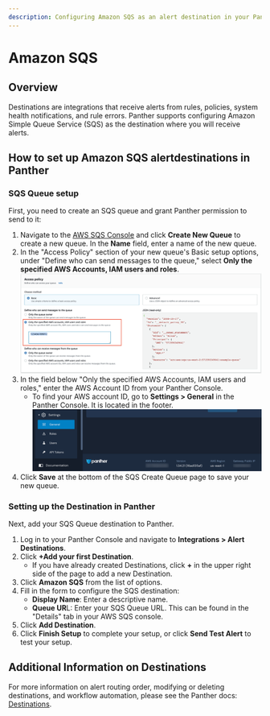 ```yaml
---
description: Configuring Amazon SQS as an alert destination in your Panther Console
---
```


# Amazon SQS

## Overview

Destinations are integrations that receive alerts from rules, policies, system health notifications, and rule errors. Panther supports configuring Amazon Simple Queue Service (SQS) as the destination where you will receive alerts.

## How to set up Amazon SQS alertdestinations in Panther

### SQS Queue setup

First, you need to create an SQS queue and grant Panther permission to send to it:

1. Navigate to the [AWS SQS Console](https://console.aws.amazon.com/sqs/home) and click **Create New Queue** to create a new queue. In the **Name** field, enter a name of the new queue.
2. In the "Access Policy" section of your new queue's Basic setup options, under "Define who can send messages to the queue," select **Only the specified AWS Accounts, IAM users and roles**.\
   ![](<../../../.gitbook/assets/sqs2 (9) (3) (1) (1) (11) (1) (1) (17).png>)
3. In the field below "Only the specified AWS Accounts, IAM users and roles," enter the AWS Account ID from your Panther Console.&#x20;
   * To find your AWS account ID, go to **Settings > General** in the Panther Console. It is located in the footer.\
     ![](../.gitbook/assets/aws-account-id.png)
4. Click **Save** at the bottom of the SQS Create Queue page to save your new queue.

### Setting up the Destination in Panther

Next, add your SQS Queue destination to Panther.

1. Log in to your Panther Console and navigate to **Integrations > Alert Destinations**.&#x20;
2. Click **+Add your first Destination**.&#x20;
   * If you have already created Destinations, click **+** in the upper right side of the page to add a new Destination.
3. Click **Amazon SQS** from the list of options.
4. Fill in the form to configure the SQS destination:
   * **Display Name**: Enter a descriptive name.
   * **Queue UR**L: Enter your SQS Queue URL. This can be found in the "Details" tab in your AWS SQS console.
5. Click **Add Destination**.
6. Click **Finish Setup** to complete your setup, or click **Send Test Alert** to test your setup.

## Additional Information on Destinations

For more information on alert routing order, modifying or deleting destinations, and workflow automation, please see the Panther docs: [Destinations](https://docs.panther.com/destinations).
